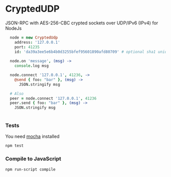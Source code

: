 CryptedUDP
===========

JSON-RPC with AES-256-CBC crypted sockets over UDP/IPv6 (IPv4) for NodeJs


```coffeescript
  node = new CryptedUdp
    address: '127.0.0.1'
    port: 41235
    id: 'da39a3ee5e6b4b0d3255bfef95601890afd80709' # optional sha1 unique client self id
  
  node.on 'message', (msg) ->
    console.log msg

  node.connect '127.0.0.1', 41236, ->
    @send { foo: "bar" }, (msg) ->
      JSON.stringify msg

  # Also  
  peer = node.connect '127.0.0.1', 41236
  peer.send { foo: "bar" }, (msg) ->
    JSON.stringify msg
    
```

### Tests
You need [mocha](http://visionmedia.github.io/mocha/) installed
```sh
npm test
```

### Compile to JavaScript
```sh
npm run-script compile
```
